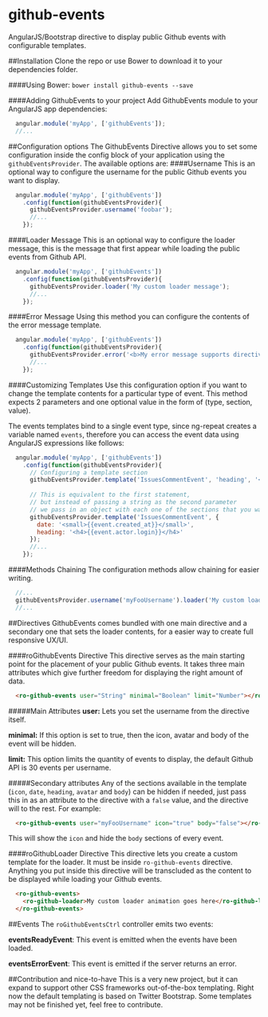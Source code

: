 # github-events
AngularJS/Bootstrap directive to display public Github events with configurable templates.

##Installation
Clone the repo or use Bower to download it to your dependencies folder.

####Using Bower:
`bower install github-events --save`

####Adding GithubEvents to your project
Add GithubEvents module to your AngularJS app dependencies:
```js
  angular.module('myApp', ['githubEvents']);
  //...
```

##Configuration options
The GithubEvents Directive allows you to set some configuration inside the config block of your application using the `githubEventsProvider`. The available options are:
####Username
This is an optional way to configure the username for the public Github events you want to display.
```js
  angular.module('myApp', ['githubEvents'])
    .config(function(githubEventsProvider){
      githubEventsProvider.username('foobar');
      //...
    });
```

####Loader Message
This is an optional way to configure the loader message, this is the message that first appear while loading the public events from Github API.
```js
  angular.module('myApp', ['githubEvents'])
    .config(function(githubEventsProvider){
      githubEventsProvider.loader('My custom loader message');
      //...
    });
```

####Error Message
Using this method you can configure the contents of the error message template.
```js
  angular.module('myApp', ['githubEvents'])
    .config(function(githubEventsProvider){
      githubEventsProvider.error('<b>My error message supports directives and bindings</b>');
      //...
    });
```

####Customizing Templates
Use this configuration option if you want to change the template contents for a particular type of event. This method expects 2 parameters and one optional value in the form of (type, section, value). 

The events templates bind to a single event type, since ng-repeat creates a variable named `events`, therefore you can access the event data using AngularJS expressions like follows:
```js
  angular.module('myApp', ['githubEvents'])
    .config(function(githubEventsProvider){
      // Configuring a template section
      githubEventsProvider.template('IssuesCommentEvent', 'heading', '<h4>{{event.actor.login}}</h4>');
      
      // This is equivalent to the first statement, 
      // but instead of passing a string as the second parameter
      // we pass in an object with each one of the sections that you want to modify
      githubEventsProvider.template('IssuesCommentEvent', {
        date: '<small>{{event.created_at}}</small>',
        heading: '<h4>{{event.actor.login}}</h4>'
      });
      //...
    });
```

####Methods Chaining
The configuration methods allow chaining for easier writing.
```js
  //...
  githubEventsProvider.username('myFooUsername').loader('My custom loader message');
  //...
```

##Directives
GithubEvents comes bundled with one main directive and a secondary one that sets the loader contents, for a easier way to create full responsive UX/UI.

####roGithubEvents Directive
This directive serves as the main starting point for the placement of your public Github events. It takes three main attributes which give further freedom for displaying the right amount of data.
```html
  <ro-github-events user="String" minimal="Boolean" limit="Number"></ro-github-events>
```
#####Main Attributes
__user:__ Lets you set the username from the directive itself.

__minimal:__ If this option is set to true, then the icon, avatar and body of the event will be hidden.

__limit:__ This option limits the quantity of events to display, the default Github API is 30 events per username.

#####Secondary attributes
Any of the sections available in the template (`icon`, `date`, `heading`, `avatar` and `body`) can be hidden if needed, just pass this in as an attribute to the directive with a `false` value, and the directive will to the rest. For example:
```html
  <ro-github-events user="myFooUsername" icon="true" body="false"></ro-github-events>
```
This will show the `icon` and hide the `body` sections of every event.


####roGithubLoader Directive
This directive lets you create a custom template for the loader. It must be inside `ro-github-events` directive. Anything you put inside this directive will be transcluded as the content to be displayed while loading your Github events.

```html
  <ro-github-events>
    <ro-github-loader>My custom loader animation goes here</ro-github-loader>
  </ro-github-events>
```

##Events
The `roGithubEventsCtrl` controller emits two events:

__eventsReadyEvent__: This event is emitted when the events have been loaded.

__eventsErrorEvent__: This event is emitted if the server returns an error.

##Contribution and nice-to-have
This is a very new project, but it can expand to support other CSS frameworks out-of-the-box templating. Right now the default templating is based on Twitter Bootstrap. Some templates may not be finished yet, feel free to contribute.
